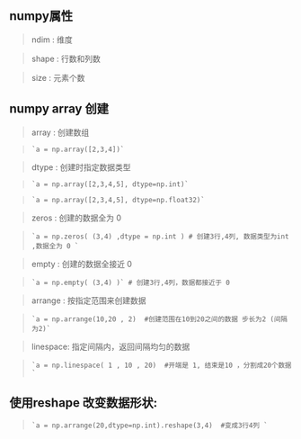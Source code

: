 numpy属性
---------

>  ndim : 维度

>  shape : 行数和列数

>  size : 元素个数


numpy array 创建
----------------
> array : 创建数组

>     `a = np.array([2,3,4])`

> dtype : 创建时指定数据类型

>     `a = np.array([2,3,4,5], dtype=np.int)`

>     `a = np.array([2,3,4,5], dtype=np.float32)`

> zeros : 创建的数据全为 0

>     `a = np.zeros( (3,4) ,dtype = np.int ) # 创建3行,4列, 数据类型为int ,数据全为 0 `

> empty : 创建的数据全接近 0

>     `a = np.empty( (3,4) )` # 创建3行,4列，数据都接近于 0

> arrange : 按指定范围来创建数据

>     `a = np.arrange(10,20 , 2)  #创建范围在10到20之间的数据 步长为2 (间隔为2)`

> linespace: 指定间隔内，返回间隔均匀的数据

>     `a = np.linespace( 1 , 10 , 20)  #开端是 1, 结束是10 ，分割成20个数据 `


使用reshape 改变数据形状:
-----------------------
>     `a = np.arrange(20,dtype=np.int).reshape(3,4)  #变成3行4列 `


